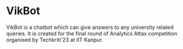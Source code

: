 # VikBot
VikBot is a chatbot which can give answers to any university related queries. It is created for the final round of Analytics Attax competition organised by Techkriti'23 at IIT Kanpur.
